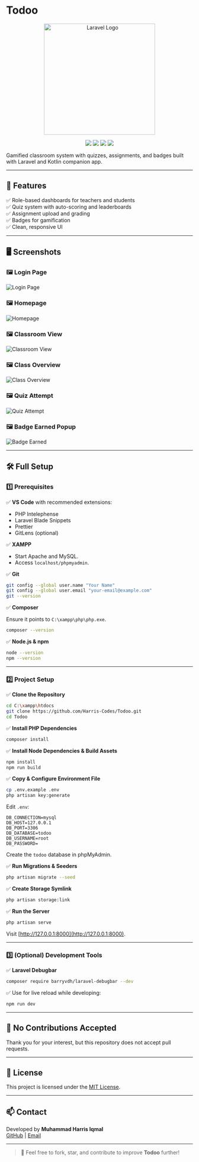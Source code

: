 # Todoo

<p align="center">
  <img src="https://laravel.com/img/logotype.min.svg" alt="Laravel Logo" width="300">
</p>

<p align="center">
  <img src="https://img.shields.io/badge/Laravel-10-red?logo=laravel">
  <img src="https://img.shields.io/badge/PHP-8.2-blue?logo=php">
  <img src="https://img.shields.io/badge/license-MIT-green">
  <img src="https://img.shields.io/badge/status-Active-brightgreen">
</p>

Gamified classroom system with quizzes, assignments, and badges built with Laravel and Kotlin companion app.

---

## 🚀 Features

✅ Role-based dashboards for teachers and students  
✅ Quiz system with auto-scoring and leaderboards  
✅ Assignment upload and grading  
✅ Badges for gamification  
✅ Clean, responsive UI

---

## 🖥️ Screenshots

### 🖼️ Login Page
![Login Page](screenshots/loginpage.png)

### 🖼️ Homepage
![Homepage](screenshots/homepage.png)

### 🖼️ Classroom View
![Classroom View](screenshots/classroom.png)

### 🖼️ Class Overview
![Class Overview](screenshots/classoverview.png)

### 🖼️ Quiz Attempt
![Quiz Attempt](screenshots/quiz.png)

### 🖼️ Badge Earned Popup
![Badge Earned](screenshots/BadgeEarned.png)


---

## 🛠️ Full Setup

### 1️⃣ Prerequisites

✅ **VS Code** with recommended extensions:
- PHP Intelephense
- Laravel Blade Snippets
- Prettier
- GitLens (optional)

✅ **XAMPP**
- Start Apache and MySQL.
- Access `localhost/phpmyadmin`.

✅ **Git**

```bash
git config --global user.name "Your Name"
git config --global user.email "your-email@example.com"
git --version
```

✅ **Composer**

Ensure it points to `C:\xampp\php\php.exe`.

```bash
composer --version
```

✅ **Node.js & npm**

```bash
node --version
npm --version
```

---

### 2️⃣ Project Setup

✅ **Clone the Repository**

```bash
cd C:\xampp\htdocs
git clone https://github.com/Harris-Codes/Todoo.git
cd Todoo
```

✅ **Install PHP Dependencies**

```bash
composer install
```

✅ **Install Node Dependencies & Build Assets**

```bash
npm install
npm run build
```

✅ **Copy & Configure Environment File**

```bash
cp .env.example .env
php artisan key:generate
```

Edit `.env`:

```
DB_CONNECTION=mysql
DB_HOST=127.0.0.1
DB_PORT=3306
DB_DATABASE=todoo
DB_USERNAME=root
DB_PASSWORD=
```

Create the `todoo` database in phpMyAdmin.

✅ **Run Migrations & Seeders**

```bash
php artisan migrate --seed
```

✅ **Create Storage Symlink**

```bash
php artisan storage:link
```

✅ **Run the Server**

```bash
php artisan serve
```

Visit [http://127.0.0.1:8000](http://127.0.0.1:8000).

---

### 3️⃣ (Optional) Development Tools

✅ **Laravel Debugbar**

```bash
composer require barryvdh/laravel-debugbar --dev
```

✅ Use for live reload while developing:

```bash
npm run dev
```

---

## 🚫 No Contributions Accepted

Thank you for your interest, but this repository does not accept pull requests.

---

## 📄 License

This project is licensed under the [MIT License](LICENSE).

---

## 📫 Contact

Developed by **Muhammad Harris Iqmal**  
[GitHub](https://github.com/Harris-Codes) | [Email](mailto:muhdharris9901@gmail.com)

---

> 🚀 Feel free to fork, star, and contribute to improve **Todoo** further!
